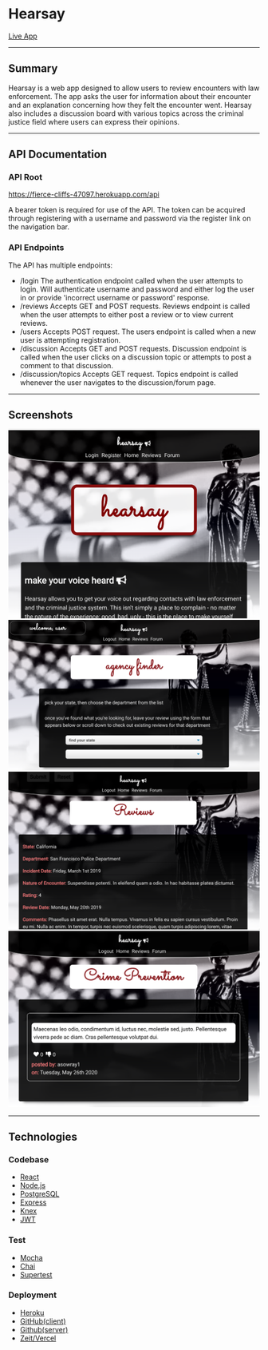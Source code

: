 # Hearsay 

[Live App](https://hearsay-app.rmac2289.now.sh/)

---
## Summary

Hearsay is a web app designed to allow users to review encounters with law enforcement. The app asks the user for information about their encounter and an explanation concerning how they felt the encounter went. Hearsay also includes a discussion board with various topics across the criminal justice field where users can express their opinions.

---

## API Documentation

### API Root 
https://fierce-cliffs-47097.herokuapp.com/api

A bearer token is required for use of the API. The token can be acquired through registering with a username and password via the register link on the navigation bar.

### API Endpoints

The API has multiple endpoints:
- /login
    The authentication endpoint called when the user attempts to login. Will authenticate
    username and password and either log the user in or provide 'incorrect username or password' response.
- /reviews
    Accepts GET and POST requests. Reviews endpoint is called when the user attempts to 
    either post a review or to view current reviews.
- /users
    Accepts POST request. The users endpoint is called when a new user is attempting registration. 
- /discussion
    Accepts GET and POST requests. Discussion endpoint is called when the user clicks on a discussion topic or attempts to post a comment to that discussion.
- /discussion/topics
    Accepts GET request. Topics endpoint is called whenever the user navigates to the discussion/forum page. 

---

## Screenshots
<img src="./images/homepage.png" max-width="600"/>
<img src="./images/Screen Shot 2020-05-26 at 2.28.26 PM.png" max-width="600"/>
<img src="./images/Screen Shot 2020-05-26 at 2.29.19 PM.png" max-width="600"/>
<img src="./images/Screen Shot 2020-05-26 at 2.30.34 PM.png" max-width="600"/>


---

## Technologies

### Codebase
- [React](https://reactjs.org/)
- [Node.js](https://nodejs.org/en/)
- [PostgreSQL](https://www.postgresql.org/)
- [Express](https://expressjs.com/)
- [Knex](http://knexjs.org/)
- [JWT](https://jwt.io/)

### Test
- [Mocha](https://mochajs.org/)
- [Chai](https://www.chaijs.com/)
- [Supertest](https://www.npmjs.com/package/supertest)

### Deployment
- [Heroku](https://dashboard.heroku.com/)
- [GitHub(client)](https://github.com/rmac2289/hearsay-app)
- [Github(server)](https://github.com/rmac2289/hearsay-server)
- [Zeit/Vercel](https://vercel.com)













